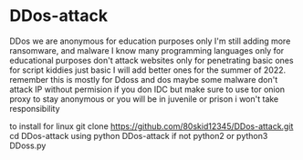 # DDos-attack
DDos we are anonymous
for education purposes only
I'm still adding more ransomware, and malware I know many programming languages
only for educational purposes don't attack websites only for penetrating basic ones for script kiddies
just basic I will add better ones for the summer of 2022. remember this is mostly for Ddoss and dos maybe some malware  don't attack IP without permision if you don IDC but make sure to use tor onion proxy to stay anonymous or you will be in juvenile or prison i won't take responsibility

to install
for linux
git clone https://github.com/80skid12345/DDos-attack.git
cd DDos-attack
using python DDos-attack
if not python2 or python3 DDoss.py
